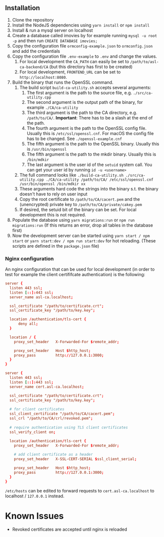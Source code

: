 
## Installation

1. Clone the repository
2. Install the NodeJS dependencies using `yarn install` or `npm install`
3. Install & run a mysql server on localhost
4. Create a database called imovies by for example running `mysql -u root -p` and then run `CREATE DATABASE imovies;`
5. Copy the configuration file `ormconfig-example.json` to `ormconfig.json` and add the credentials
6. Copy the configuration file `.env-example` to `.env` and change the values.
   1. For local development the `CA_PATH` can easily be set to `/path/to/asl-ca-backend/CA` (but this directory has first to be created)
   2. For local development, `FRONTEND_URL` can be set to `http://localhost:8080`.
7. Build the binary that runs the OpenSSL command.
   1. The build script `build-ca-utility.sh` accepts several arguments:
      1. The first argument is the path to the source file, e.g. `./src/ca-utility.cpp`
      2. The second argument is the output path of the binary, for example `./CA/ca-utility`
      3. The third argument is the path to the CA directory, e.g. `/path/to/CA/`. **Important**: There has to be a slash at the end of the path.
      4. The fourth argument is the path to the OpenSSL config file. Usually this is `/etc/ssl/openssl.cnf`. For macOS the config file has to be changed. See `./openssl-example.cnf`
      5. The fifth argument is the path to the OpenSSL binary. Usually this is `/usr/bin/openssl`
      6. The fifth argument is the path to the mkdir binary. Usually this is `/bin/mdkir`
      7. The last argument is the user id of the `setuid` system call. You can get your user id by running `id -u <username>`
   2. The full command looks like `./build-ca-utility.sh ./src/ca-utility.cpp ./CA/ca-utility /path/to/CA/ /etc/ssl/openssl.cnf /usr/bin/openssl /bin/mdkir xx`
   3. These arguments hard code the strings into the binary s.t. the binary doesn't have to rely on user input
   4. Copy the root certificate to `/path/to/CA/cacert.pem` and the (unencrypted) private key to `/path/to/CA/private/cakey.pem`
   5. If desired, the setuid bit of the binary can be set. For local development this is not required.
8. Populate the database using `yarn migrations:run` or `npm run migrations:run` (If this returns an error, drop all tables in the database first)
9. Now the development server can be started using `yarn start / npm start` or `yarn start:dev / npm run start:dev` for hot reloading. (These scripts are defined in the `package.json` file)

### Nginx configuration

An nginx configuration that can be used for local development (in order to test for example the client certififcate authentication) is the following:

```conf
server {
  listen 443 ssl;
  listen [::]:443 ssl;
  server_name asl-ca.localhost;

  ssl_certificate "/path/to/certificate.crt";
  ssl_certificate_key "/path/to/key.key";

  location /authentication/tls-cert {
	  deny all;
  }

  location / {
    proxy_set_header   X-Forwarded-For $remote_addr;

    proxy_set_header   Host $http_host;
    proxy_pass         http://127.0.0.1:3000;
  }
}

server {
  listen 443 ssl;
  listen [::]:443 ssl;
  server_name cert.asl-ca.localhost;

  ssl_certificate "/path/to/certificate.crt";
  ssl_certificate_key "/path/to/key.key";
  
  # for client certificates
  ssl_client_certificate "/path/to/CA/cacert.pem";
  ssl_crl "/path/to/CA/crl/revoked.pem";
  
  # require authentication using TLS client certificates
  ssl_verify_client on;
  
  location /authentication/tls-cert {
    proxy_set_header   X-Forwarded-For $remote_addr;

    # add client certificate as a header
    proxy_set_header   X-SSL-CERT-SERIAL $ssl_client_serial;

    proxy_set_header   Host $http_host;
    proxy_pass         http://127.0.0.1:3000;
  }
}

```

`/etc/hosts` can be edited to forward requests to `cert.asl-ca.localhost` to localhost / `127.0.0.1` instead.

# Known Issues
- Revoked certificates are accepted until nginx is reloaded